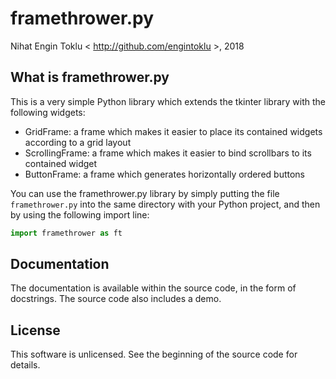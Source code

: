 # framethrower.py

Nihat Engin Toklu < http://github.com/engintoklu >, 2018

## What is framethrower.py

This is a very simple Python library which extends the tkinter library
with the following widgets:

* GridFrame: a frame which makes it easier to place its contained widgets according to a grid layout
* ScrollingFrame: a frame which makes it easier to bind scrollbars to its contained widget
* ButtonFrame: a frame which generates horizontally ordered buttons

You can use the framethrower.py library by simply
putting the file `framethrower.py` into the same directory with your
Python project, and then by using the following import line:

```python
import framethrower as ft
```

## Documentation

The documentation is available within the source code, in the form of docstrings.
The source code also includes a demo.

## License

This software is unlicensed. See the beginning of the source code for details.